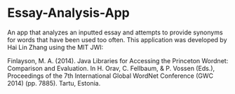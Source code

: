 # Essay-Analysis-App
An app that analyzes an inputted essay and attempts to provide synonyms for words that have been used too often.
This application was developed by Hai Lin Zhang using the MIT JWI:

Finlayson, M. A. (2014). Java Libraries for Accessing the Princeton Wordnet: Comparison and
Evaluation. In H. Orav, C. Fellbaum, & P. Vossen (Eds.), Proceedings of the 7th International
Global WordNet Conference (GWC 2014) (pp. 7885). Tartu, Estonia.

